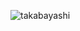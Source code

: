 ![takabayashi](https://user-images.githubusercontent.com/82136303/120126941-c79df480-c1f8-11eb-86fc-cff26457b38b.jpg)
